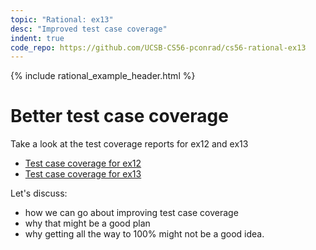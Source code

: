 ```yaml
---
topic: "Rational: ex13"
desc: "Improved test case coverage"
indent: true
code_repo: https://github.com/UCSB-CS56-pconrad/cs56-rational-ex13
---
```



{% include rational_example_header.html %}

# Better test case coverage

Take a look at the test coverage reports for ex12 and ex13
* [Test case coverage for ex12](https://ucsb-cs56-pconrad.github.io/cs56-rational-ex12/jacoco/index.html)
* [Test case coverage for ex13](https://ucsb-cs56-pconrad.github.io/cs56-rational-ex13/jacoco/index.html)

Let's discuss:
* how we can go about improving test case coverage
* why that might be a good plan
* why getting all the way to 100% might not be a good idea.


